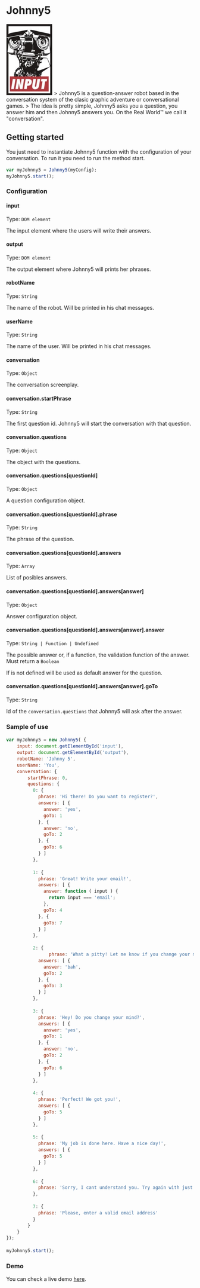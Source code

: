 # Johnny5
<img src=johnny5.jpg/>
> Johnny5 is a question-answer robot based in the conversation system of the clasic graphic adventure or conversational games.
> The idea is pretty simple, Johnny5 asks you a question, you answer him and then Johnny5 answers you. On the Real World™ we call it "conversation".


## Getting started

You just need to instantiate Johnny5 function with the configuration of your conversation. To run it you need to run the method start.

```js
var myJohnny5 = Johnny5(myConfig);
myJohnny5.start();
```
### Configuration

#### input
Type: `DOM element`

The input element where the users will write their answers.

#### output
Type: `DOM element`

The output element where Johnny5 will prints her phrases.

#### robotName
Type: `String`

The name of the robot. Will be printed in his chat messages.

#### userName
Type: `String`

The name of the user. Will be printed in his chat messages.

#### conversation
Type: `Object`

The conversation screenplay.

#### conversation.startPhrase
Type: `String`

The first question id. Johnny5 will start the conversation with that question.

#### conversation.questions
Type: `Object`

The object with the questions.

#### conversation.questions[questionId]
Type: `Object`

A question configuration object.

#### conversation.questions[questionId].phrase
Type: `String`

The phrase of the question.

#### conversation.questions[questionId].answers
Type: `Array`

List of posibles answers.

#### conversation.questions[questionId].answers[answer]
Type: `Object`

Answer configuration object.

#### conversation.questions[questionId].answers[answer].answer
Type: `String | Function | Undefined`

The possible answer or, if a function, the validation function of the answer. Must return a `Boolean`

If is not defined will be used as default answer for the question.

#### conversation.questions[questionId].answers[answer].goTo
Type: `String`

Id of the `conversation.questions` that Johnny5 will ask after the answer.


### Sample of use

```js
var myJohnny5 = new Johnny5( {
    input: document.getElementById('input'),
    output: document.getElementById('output'),
    robotName: 'Johnny 5',
    userName: 'You',
    conversation: {
        startPhrase: 0,
        questions: {
          0: {
            phrase: 'Hi there! Do you want to register?',
            answers: [ {
              answer: 'yes',
              goTo: 1
            }, {
              answer: 'no',
              goTo: 2
            }, {
              goTo: 6
            } ]
          },

          1: {
            phrase: 'Great! Write your email!',
            answers: [ {
              answer: function ( input ) {
                return input === 'email';
              },
              goTo: 4
            }, {
              goTo: 7
            } ]
          },

          2: {
                phrase: 'What a pitty! Let me know if you change your mind',
            answers: [ {
              answer: 'bah',
              goTo: 2
            }, {
              goTo: 3
            } ]
          },

          3: {
            phrase: 'Hey! Do you change your mind?',
            answers: [ {
              answer: 'yes',
              goTo: 1
            }, {
              answer: 'no',
              goTo: 2
            }, {
              goTo: 6
            } ]
          },

          4: {
            phrase: 'Perfect! We got you!',
            answers: [ {
              goTo: 5
            } ]
          },

          5: {
            phrase: 'My job is done here. Have a nice day!',
            answers: [ {
              goTo: 5
            } ]
          },

          6: {
            phrase: 'Sorry, I cant understand you. Try again with just yes or no.'
          },

          7: {
            phrase: 'Please, enter a valid email address'
          }
        }
    }
});

myJohnny5.start();
```

### Demo

You can check a live demo <a href="http://carloslancha.github.io/johnny5/">here</a>.